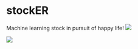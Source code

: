 # stockER
Machine learning stock in pursuit of happy life! 
![](https://image.shutterstock.com/image-illustration/financial-stock-market-graph-illustration-260nw-1043606782.jpg)

![](https://www.google.com/url?sa=i&url=https%3A%2F%2Fwww.talkwalker.com%2Fblog%2Fwhat-is-image-analysis&psig=AOvVaw316hX7ZjHLtMJyovFx76pp&ust=1597829148735000&source=images&cd=vfe&ved=0CAIQjRxqFwoTCNCO0ci3pOsCFQAAAAAdAAAAABAD)

